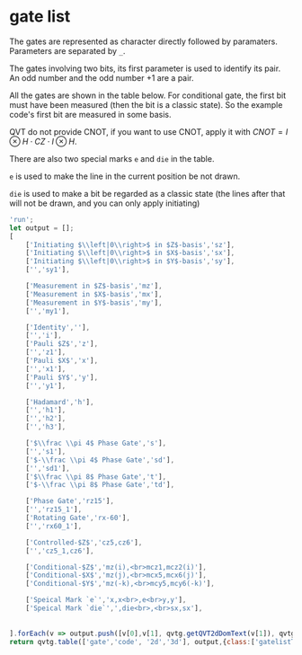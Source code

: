 # gate list

<!-- 代表门的字符后直接跟参数, 参数间用`_`分隔

涉及两个bit的门, 第一个参数用来分组, 奇数和这个奇数+1是一组



所有的门见下表, 其中Conditional-Gate的第一个bit必须已经被测量过作为经典状态, 所以示例中都先作用Measurement in $Z$-basis

不提供CNOT, 利用 $CNOT = I \otimes H\cdot CZ\cdot I \otimes H$ 来画

表格中还有两个特殊标记`e`和`die`

`e`用来让当前的位置线不画出来

`die`用来让一个bit被视为经典状态(之后的线都不画出来, 只能接Initiating)

 -->
The gates are represented as character directly followed by paramaters. Parameters are separated by `_`.

The gates involving two bits, its first parameter is used to identify its pair. An odd number and the odd number +1 are a pair.

All the gates are shown in the table below. For conditional gate, the first bit must have been measured (then the bit is a classic state). So the example code's first bit are measured in some basis.

QVT do not provide CNOT, if you want to use CNOT, apply it with $CNOT = I \otimes H\cdot CZ\cdot I \otimes H$.

There are also two special marks `e` and `die` in the table.

`e` is used to make the line in the current position be not drawn.

`die` is used to make a bit be regarded as a classic state (the lines after that will not be drawn, and you can only apply initiating)


```js
'run';
let output = [];
[
    ['Initiating $\\left|0\\right>$ in $Z$-basis','sz'],
    ['Initiating $\\left|0\\right>$ in $X$-basis','sx'],
    ['Initiating $\\left|0\\right>$ in $Y$-basis','sy'],
    ['','sy1'],

    ['Measurement in $Z$-basis','mz'],
    ['Measurement in $X$-basis','mx'],
    ['Measurement in $Y$-basis','my'],
    ['','my1'],

    ['Identity',''],
    ['','i'],
    ['Pauli $Z$','z'],
    ['','z1'],
    ['Pauli $X$','x'],
    ['','x1'],
    ['Pauli $Y$','y'],
    ['','y1'],

    ['Hadamard','h'],
    ['','h1'],
    ['','h2'],
    ['','h3'],

    ['$\\frac \\pi 4$ Phase Gate','s'],
    ['','s1'],
    ['$-\\frac \\pi 4$ Phase Gate','sd'],
    ['','sd1'],
    ['$\\frac \\pi 8$ Phase Gate','t'],
    ['$-\\frac \\pi 8$ Phase Gate','td'],

    ['Phase Gate','rz15'],
    ['','rz15_1'],
    ['Rotating Gate','rx-60'],
    ['','rx60_1'],

    ['Controlled-$Z$','cz5,cz6'],
    ['','cz5_1,cz6'],

    ['Conditional-$Z$','mz(i),<br>mcz1,mcz2(i)'],
    ['Conditional-$X$','mz(j),<br>mcx5,mcx6(j)'],
    ['Conditional-$Y$','mz(-k),<br>mcy5,mcy6(-k)'],

    ['Speical Mark `e`','x,x<br>,e<br>y,y'],
    ['Speical Mark `die`',',die<br>,<br>sx,sx'],
    
    
].forEach(v => output.push([v[0],v[1], qvtg.getQVT2dDomText(v[1]), qvtg.getQVT3dDomText(v[1])]))
return qvtg.table(['gate','code', '2d','3d'], output,{class:['gatelistTable34']});
```




